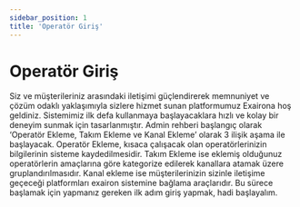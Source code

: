 ```yaml
---
sidebar_position: 1
title: 'Operatör Giriş'
---
```


# Operatör Giriş

Siz ve müşterileriniz arasındaki iletişimi güçlendirerek memnuniyet ve çözüm odaklı yaklaşımıyla sizlere hizmet sunan platformumuz Exairona hoş geldiniz. Sistemimiz ilk defa kullanmaya başlayacaklara hızlı ve kolay bir deneyim sunmak için tasarlanmıştır.
Admin rehberi başlangıç olarak ‘Operatör Ekleme, Takım Ekleme ve Kanal Ekleme’ olarak 3 ilişik aşama ile başlayacak. Operatör Ekleme, kısaca çalışacak olan operatörlerinizin bilgilerinin sisteme kaydedilmesidir. Takım Ekleme ise eklemiş olduğunuz operatörlerin amaçlarına göre kategorize edilerek kanallara atamak üzere gruplandırılmasıdır. Kanal ekleme ise müşterilerinizin sizinle iletişime geçeceği platformları exairon sistemine bağlama araçlarıdır. Bu sürece başlamak için yapmanız gereken ilk adım giriş yapmak, hadi başlayalım.
